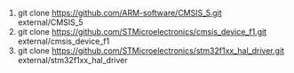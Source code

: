 1. git clone https://github.com/ARM-software/CMSIS_5.git external/CMSIS_5
2. git clone https://github.com/STMicroelectronics/cmsis_device_f1.git external/cmsis_device_f1
3. git clone https://github.com/STMicroelectronics/stm32f1xx_hal_driver.git external/stm32f1xx_hal_driver
